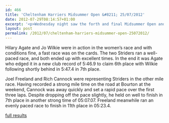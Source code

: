 ```yaml
---
id: 466
title: 'Cheltenham Harriers Midsummer Open &#8211; 25/07/2012'
date: 2012-07-29T08:14:57+01:00
excerpt: '<p>Wednesday night saw the forth and final Midsummer Open and Striders were competing in the the mile...</p>'
layout: post
permalink: /2012/07/cheltenham-harriers-midsummer-open-25072012/
---
```

</p> 

Hilary Agate and Jo Wilkie were in action in the women&#8217;s race and with conditions fine, a fast race was on the cards. The two Striders ran a well-paced race, and both ended up with excellent times. In the end it was Agate who edged it in a new club record of 5:46.9 to claim 6th place with Wilkie following shortly behind in 5:47.4 in 7th place.

Joel Freeland and Rich Cannock were representing Striders in the other mile race. Having recorded a strong mile time on the road at Bourton at the weekend, Cannock was away quickly and set a rapid pace over the first three laps. Despite dropping off the pace slightly, he held on well to finish in 7th place in another strong time of 05:07.07. Freeland meanwhile ran an evenly paced race to finish in 11th place in 05:23.4.

<a href="http://www.clcstriders-runningclub.co.uk/images/documents/midsummeropen26072012.pdf" target="_blank" rel="nofollow">full results</a>